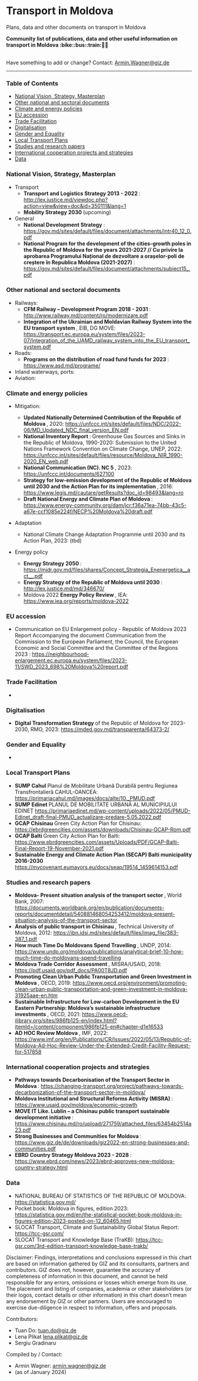 # Transport in Moldova
Plans, data and other documents on transport in Moldova

<b> 
Community list of publications, data and other useful information on transport in Moldova :bike::bus::train:🌳🚊
</b><br><br>

Have something to add or change? Contact: Armin.Wagner@giz.de

------------------------------

### Table of Contents

- [National Vision, Strategy, Masterplan](#National-Vision-Strategy-Masterplan)
- [Other national and sectoral documents](#other-national-sectoral-documents) 
- [Climate and energy policies](#climate-energy-policies) 
- [EU accession](#eu-accession)
- [Trade Facilitation](#trade-facilitation)  
- [Digitalisation](#digitalisation)
- [Gender and Equality](#gender)
- [Local Transport Plans](#local-transport-plans) 
- [Studies and research papers](#studies-research) 
- [International cooperation projects and strategies](#International-cooperation) 
- [Data](#data) 

  
### National Vision, Strategy, Masterplan <a name="national-vision-strategy-masterplan"></a> 

- Transport
    - <b> Transport and Logistics Strategy 2013 - 2022 </b>: http://lex.justice.md/viewdoc.php?action=view&view=doc&id=350111&lang=1
    - <b> Mobility Strategy 2030 </b> (upcoming)
- General
  - <b> National Development Strategy </b>: https://gov.md/sites/default/files/document/attachments/intr40_12_0.pdf
  - <b> National Program for the development of the cities-growth poles in the Republic of Moldova for the years 2021-2027 // Cu privire la aprobarea Programului Național de dezvoltare a orașelor-poli de creștere în Republica Moldova (2021-2027) </b>: https://gov.md/sites/default/files/document/attachments/subiect15_.pdf

### Other national and sectoral documents <a name="other-national-sectoral-documents"></a> 

- Railways:
    - <b> CFM Railway – Development Program 2018 - 2031 </b>: http://www.railway.md/content/ro/modernizare.pdf
    - <b> Integration of the Ukrainian and Moldavian Railway System into the EU transport system </b>, EIB, DG MOVE: https://transport.ec.europa.eu/system/files/2023-07/Integration_of_the_UAMD_railway_system_into_the_EU_transport_system.pdf
- Roads:
    - <b> Programs on the distribution of road fund funds for 2023 </b>: https://www.asd.md/programe/
- Inland waterways, ports:
- Aviation:

### Climate and energy policies <a name="climate-energy-policies"></a> 

- Mitigation:
    - <b> Updated Nationally Determined Contribution of the Republic of Moldova </b>, 2020: https://unfccc.int/sites/default/files/NDC/2022-06/MD_Updated_NDC_final_version_EN.pdf
    - <b> National Inventory Report </b> : Greenhouse Gas Sources and Sinks in the Republic of Moldova, 1990-2020: Submission to the United Nations Framework Convention on Climate Change, UNEP, 2022: https://unfccc.int/sites/default/files/resource/Moldova_NIR_1990-2020_EN_web.pdf
    - <b> National Communication (NC). NC 5 </b>, 2023: https://unfccc.int/documents/627100
    - <b> Strategy for low-emission development of the Republic of Moldova until 2030 and the Action Plan for its implementation </b>, 2016: https://www.legis.md/cautare/getResults?doc_id=98493&lang=ro
    - <b> Draft National Energy and Climate Plan of Moldova </b>: https://www.energy-community.org/dam/jcr:f36a71ea-74bb-43c5-a67e-ccf1085e224f/NECP%20Moldova%20draft.pdf
      
- Adaptation
    - National Climate Change Adaptation Programme until 2030 and its Action Plan, 2023: (tbd)

- Energy policy 
    - <b> Energy Strategy 2050 </b>: https://midr.gov.md/files/shares/Concept_Strategia_Enenergetica__act__.pdf 
    - <b> Energy Strategy of the Republic of Moldova until 2030 </b>: http://lex.justice.md/md/346670/
    - Moldova 2022 <b> Energy Policy Review </b>, IEA: https://www.iea.org/reports/moldova-2022  


### EU accession <a name="eu-accession"></a> 

- </b> Communication on EU Enlargement policy - Republic of Moldova 2023 Report Accompanying the document Communication from the Commission to the European Parliament, the Council, the European Economic and Social Committee and the Committee of the Regions 2023 :  https://neighbourhood-enlargement.ec.europa.eu/system/files/2023-11/SWD_2023_698%20Moldova%20report.pdf

### Trade Facilitation <a name="trade-facilitation"></a> 

- 

### Digitalisation <a name="digitalisation"></a>

- <b> Digital Transformation Strategy </b> of the Republic of Moldova for 2023-2030, RMO, 2023: https://mded.gov.md/transparenta/64373-2/

### Gender and Equality <a name="gender"></a>

-

### Local Transport Plans <a name="local-transport-plans"></a>  

- <b> SUMP Cahul </b> Planul de Mobilitate Urbană Durabilă pentru Regiunea Transfrontalieră CAHUL-OANCEA: https://primariacahul.md/images/docs/alte/10._PMUD.pdf 
- <b> SUMP Edinet </b> PLANUL DE MOBILITATE URBANĂ AL MUNICIPIULUI EDINEȚ https://primariaedinet.md/wp-content/uploads/2022/05/PMUD-Edinet_draft-final-PMUD_actualizare-predare-5.05.2022.pdf
- <b> GCAP Chisinau </b> Green City Action Plan for Chisinau: https://ebrdgreencities.com/assets/downloads/Chisinau-GCAP-Rom.pdf
- <b> GCAP Balti </b>  Green City Action Plan for Balti: https://www.ebrdgreencities.com/assets/Uploads/PDF/GCAP-Balti-Final-Report-19-November-2021.pdf
- <b> Sustainable Energy and Climate Action Plan (SECAP) Balti municipality 2016-2030 </b> https://mycovenant.eumayors.eu/docs/seap/19514_1459614153.pdf

### Studies and research papers <a name="studies-research"></a> 

- <b> Moldova- Present situation analysis of the transport sector </b> , World Bank, 2007: https://documents.worldbank.org/en/publication/documents-reports/documentdetail/540881468054253412/moldova-present-situation-analysis-of-the-transport-sector
- <b> Analysis of public transport in Chisinau </b> , Technical University of Moldova, 2012: https://ibn.idsi.md/sites/default/files/imag_file/383-387_1.pdf
- <b> How much Time Do Moldovans Spend Travelling </b> , UNDP, 2014: https://www.undp.org/moldova/publications/analytical-brief-10-how-much-time-do-moldovans-spend-travelling
- <b> Moldova Trade Corridor Assessment </b> , MISRA/USAID, 2018: https://pdf.usaid.gov/pdf_docs/PA00T8JD.pdf
- <b> Promoting Clean Urban Public Transportation and Green Investment in Moldova </b> , OECD, 2019: https://www.oecd.org/environment/promoting-clean-urban-public-transportation-and-green-investment-in-moldova-31925aae-en.htm
- <b> Sustainable Infrastructure for Low-carbon Development in the EU Eastern Partnership: Moldova’s sustainable infrastructure investments </b>, OECD, 2021: https://www.oecd-ilibrary.org/sites/986fb125-en/index.html?itemId=/content/component/986fb125-en#chapter-d1e16533 
- <b> AD HOC Review Moldova </b> , IMF, 2022: https://www.imf.org/en/Publications/CR/Issues/2022/05/13/Republic-of-Moldova-Ad-Hoc-Review-Under-the-Extended-Credit-Facility-Request-for-517858

### International cooperation projects and strategies <a name="international-cooperation"></a> 

- <b> Pathways towards Decarbonisation of the Transport Sector in Moldova </b> : https://changing-transport.org/project/pathways-towards-decarbonization-of-the-transport-sector-in-moldova/
- <b> Moldova Institutional and Structural Reforms Activity (MISRA) </b> : https://www.usaid.gov/moldova/economic-growth
- <b> MOVE IT Like. Lublin – a Chisinau public transport sustainable development initiative </b> : https://www.chisinau.md/ro/upload/271759/attached_files/63454b2514a23.pdf
- <b> Strong Businesses and Communities for Moldova </b> : https://www.giz.de/de/downloads/giz2022-en-strong-businesses-and-communities.pdf
- <b>  EBRD Country Strategy Moldova 2023 - 2028 </b> : https://www.ebrd.com/news/2023/ebrd-approves-new-moldova-country-strategy.html

### Data <a name="data"></a>

- NATIONAL BUREAU OF STATISTICS OF THE REPUBLIC OF MOLDOVA: https://statistica.gov.md/
- Pocket book: Moldova in figures, edition 2023: https://statistica.gov.md/en/the-statistical-pocket-book-moldova-in-figures-edition-2023-posted-on-12_60465.html
- SLOCAT Transport, Climate and Sustainability Global Status Report: https://tcc-gsr.com/ 
- SLOCAT Transport and Knowledge Base (TraKB):  https://tcc-gsr.com/3rd-edition-transport-knowledge-base-trakb/


Disclaimer: Findings, interpretations and conclusions expressed in this chart are based on information gathered by GIZ and its consultants, partners and contributors. GIZ does not, however, guarantee the accuracy of completeness of information in this document, and cannot be held responsible for any errors, omissions or losses which emerge from its use. The placement and listing of companies, academia or other stakeholders (or their logos, contact details or other information) in this chart doesn’t mean any endorsement by GIZ or other partners. Users are encouraged to exercise due-diligence in respect to information, offers and proposals.


Contributors:
- Tuan Do: tuan.do@giz.de
- Lena Plikat lena.plikat@giz.de
- Sergiu Gradinaru

Compiled by / Contact:
- Armin Wagner: armin.wagner@giz.de
- (as of January 2024)
